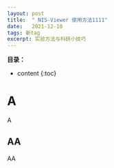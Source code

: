 ```yaml
---
layout: post
title:  " NIS-Viewer 使用方法1111"
date:   2021-12-10
tags: 新tag
excerpt: 实验方法与科研小技巧
---
```



**目录：**

* content
{:toc}


# A

A

## AA

AA
